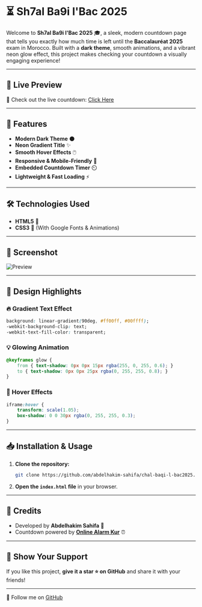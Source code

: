 # ⏳ Sh7al Ba9i l'Bac 2025

Welcome to **Sh7al Ba9i l'Bac 2025** 🎓, a sleek, modern countdown page that tells you exactly how much time is left until the **Baccalauréat 2025** exam in Morocco. Built with a **dark theme**, smooth animations, and a vibrant neon glow effect, this project makes checking your countdown a visually engaging experience!

---

## 🌟 Live Preview
🎯 Check out the live countdown: [Click Here](https://embed-countdown.onlinealarmkur.com/ar/#2025-05-29T00:00:00@Africa%2FCasablanca)

---

## 🚀 Features
- **Modern Dark Theme** 🌑
- **Neon Gradient Title** ✨
- **Smooth Hover Effects** 🖱️
- **Responsive & Mobile-Friendly** 📱
- **Embedded Countdown Timer** ⏲️
- **Lightweight & Fast Loading** ⚡

---

## 🛠️ Technologies Used
- **HTML5** 📄
- **CSS3** 🎨 (With Google Fonts & Animations)

---

## 📸 Screenshot
![Preview](https://i.ibb.co/rK65srfT/image.png)

---

## 🎨 Design Highlights
### 🔥 Gradient Text Effect
```css
background: linear-gradient(90deg, #ff00ff, #00ffff);
-webkit-background-clip: text;
-webkit-text-fill-color: transparent;
```

### 💡 Glowing Animation
```css
@keyframes glow {
    from { text-shadow: 0px 0px 15px rgba(255, 0, 255, 0.6); }
    to { text-shadow: 0px 0px 25px rgba(0, 255, 255, 0.8); }
}
```

### 📌 Hover Effects
```css
iframe:hover {
    transform: scale(1.05);
    box-shadow: 0 0 30px rgba(0, 255, 255, 0.3);
}
```

---

## 📥 Installation & Usage
1. **Clone the repository:**
   ```sh
   git clone https://github.com/abdelhakim-sahifa/chal-baqi-l-bac2025.git
   ```
2. **Open the `index.html` file** in your browser.

---

## 💙 Credits
- Developed by **Abdelhakim Sahifa** 🚀
- Countdown powered by **[Online Alarm Kur](https://embed-countdown.onlinealarmkur.com)** ⏰

---

## 🎉 Show Your Support
If you like this project, **give it a star ⭐ on GitHub** and share it with your friends!

---

🔗 Follow me on [GitHub](https://github.com/abdelhakim-sahifa/) 

